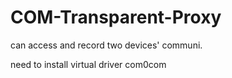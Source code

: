# COM-Transparent-Proxy

can access and record two devices' communi.


need to install virtual driver com0com
